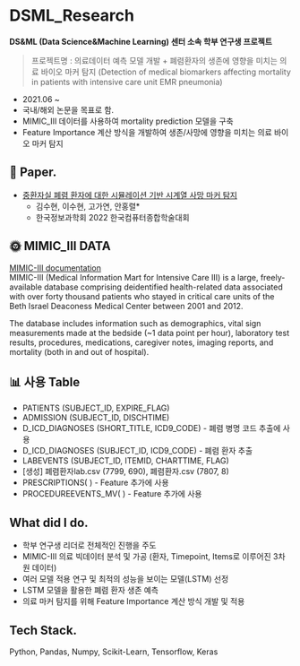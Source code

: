 # DSML_Research
**DS&ML (Data Science&Machine Learning) 센터 소속 학부 연구생 프로젝트**
> 프로젝트명 : 의료데이터 예측 모델 개발 + 폐렴환자의 생존에 영향을 미치는 의료 바이오 마커 탐지 (Detection of medical biomarkers affecting mortality in patients with intensive care unit EMR pneumonia)
* 2021.06 ~ 
* 국내/해외 논문을 목표로 함.
* MIMIC_III 데이터를 사용하여 mortality prediction 모델을 구축
* Feature Importance 계산 방식을 개발하여 생존/사망에 영향을 미치는 의료 바이오 마커 탐지

## 📑 Paper.
- [중환자실 폐렴 환자에 대한 시뮬레이션 기반 시계열 사망 마커 탐지](https://www.dbpia.co.kr/journal/articleDetail?nodeId=NODE11113850)
  - 김수현, 이수현, 고가연, 안홍렬*
  - 한국정보과학회 2022 한국컴퓨터종합학술대회

## 🌞 MIMIC_III DATA
[MIMIC-III documentation](https://mimic.mit.edu/docs/iii/) <br>
MIMIC-III (Medical Information Mart for Intensive Care III) is a large, freely-available database comprising deidentified health-related data associated with over forty thousand patients who stayed in critical care units of the Beth Israel Deaconess Medical Center between 2001 and 2012.

The database includes information such as demographics, vital sign measurements made at the bedside (~1 data point per hour), laboratory test results, procedures, medications, caregiver notes, imaging reports, and mortality (both in and out of hospital).

## 📊 사용 Table

- PATIENTS (SUBJECT_ID, EXPIRE_FLAG)
- ADMISSION (SUBJECT_ID, DISCHTIME)
- D_ICD_DIAGNOSES (SHORT_TITLE, ICD9_CODE) - 폐렴 병명 코드 추출에 사용
- D_ICD_DIAGNOSES (SUBJECT_ID, ICD9_CODE) - 폐렴 환자 추출
- LABEVENTS (SUBJECT_ID, ITEMID, CHARTTIME, FLAG)
- [생성] 폐렴환자lab.csv (7799, 690), 폐렴환자.csv (7807, 8)
- PRESCRIPTIONS( ) - Feature 추가에 사용
- PROCEDUREEVENTS_MV( ) - Feature 추가에 사용

## What did I do.
- 학부 연구생 리더로 전체적인 진행을 주도
- MIMIC-III 의료 빅데이터 분석 및 가공 (환자, Timepoint, Items로 이루어진 3차원 데이터)
- 여러 모델 적용 연구 및 최적의 성능을 보이는 모델(LSTM) 선정
- LSTM 모델을 활용한 폐렴 환자 생존 예측
- 의료 마커 탐지를 위해 Feature Importance 계산 방식 개발 및 적용

## Tech Stack.

Python, Pandas, Numpy, Scikit-Learn, Tensorflow, Keras
